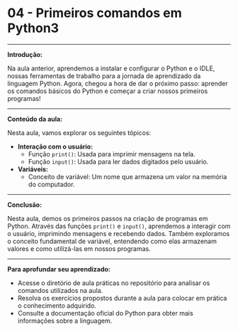 # **04 - Primeiros comandos em Python3**

---

**Introdução:**

Na aula anterior, aprendemos a instalar e configurar o Python e o IDLE, nossas ferramentas de trabalho para a jornada de aprendizado da linguagem Python. Agora, chegou a hora de dar o próximo passo: aprender os comandos básicos do Python e começar a criar nossos primeiros programas!

---

**Conteúdo da aula:**

Nesta aula, vamos explorar os seguintes tópicos:

* **Interação com o usuário:**
    * Função `print()`: Usada para imprimir mensagens na tela.
    * Função `input()`: Usada para ler dados digitados pelo usuário.
* **Variáveis:**
    * Conceito de variável: Um nome que armazena um valor na memória do computador.

---

**Conclusão:**

Nesta aula, demos os primeiros passos na criação de programas em Python. Através das funções `print()` e `input()`, aprendemos a interagir com o usuário, imprimindo mensagens e recebendo dados. Também exploramos o conceito fundamental de variável, entendendo como elas armazenam valores e como utilizá-las em nossos programas.

---

**Para aprofundar seu aprendizado:**

* Acesse o diretório de aula práticas no repositório para analisar os comandos utilizados na aula.
* Resolva os exercícios propostos durante a aula para colocar em prática o conhecimento adquirido.
* Consulte a documentação oficial do Python para obter mais informações sobre a linguagem.
